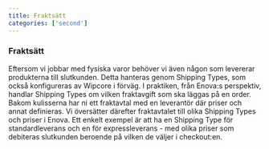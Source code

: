 ```yaml
---
title: Fraktsätt
categories: ['second']
---
```

### Fraktsätt

Eftersom vi jobbar med fysiska varor behöver vi även någon som levererar produkterna till slutkunden. Detta hanteras genom Shipping Types, som också konfigureras av Wipcore i förväg. I praktiken, från Enova:s perspektiv, handlar Shipping Types om vilken fraktavgift som ska läggas på en order. Bakom kulisserna har ni ett fraktavtal med en leverantör där priser och annat definieras. Vi översätter därefter fraktavtalet till olika Shipping Types och priser i Enova. Ett enkelt exempel är att ha en Shipping Type för standardleverans och en för expressleverans - med olika priser som debiteras slutkunden beroende på vilken de väljer i checkout:en.  
